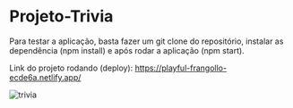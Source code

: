 # Projeto-Trivia

Para testar a aplicação, basta fazer um git clone do repositório, instalar as dependência (npm install) e após rodar a aplicação (npm start).

Link do projeto rodando (deploy): https://playful-frangollo-ecde6a.netlify.app/

![trivia](https://user-images.githubusercontent.com/99926224/193312110-fe2ab607-fe89-4487-966f-a30f73beb003.gif)

